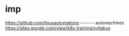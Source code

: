 # imp

https://github.com/linuxautomations    ------- automachines
https://sites.google.com/view/k8s-training/syllabus
